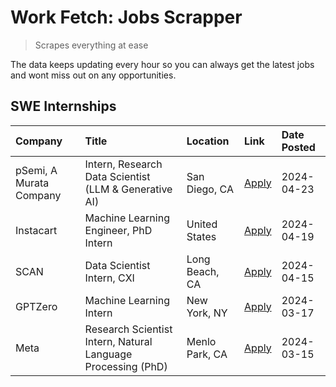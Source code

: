 # Work Fetch: Jobs Scrapper
> Scrapes everything at ease

The data keeps updating every hour so you can always get the latest jobs and wont miss out on any opportunities.

## SWE Internships
<!--START_SECTION:workfetch-->
| Company                 | Title                                                        | Location       | Link                                                                                                                                                                                                                                                                       | Date Posted   |
|:------------------------|:-------------------------------------------------------------|:---------------|:---------------------------------------------------------------------------------------------------------------------------------------------------------------------------------------------------------------------------------------------------------------------------|:--------------|
| pSemi, A Murata Company | Intern, Research Data Scientist (LLM & Generative AI)        | San Diego, CA  | [Apply](https://www.linkedin.com/jobs/view/intern-research-data-scientist-llm-generative-ai-at-psemi-a-murata-company-3887074168?position=8&pageNum=0&refId=DAWAciaIlP9oJfoVFkwj1g%3D%3D&trackingId=N5J7TVHV0i3PZtWr3zCoPg%3D%3D&trk=public_jobs_jserp-result_search-card) | 2024-04-23    |
| Instacart               | Machine Learning Engineer, PhD Intern                        | United States  | [Apply](https://www.linkedin.com/jobs/view/machine-learning-engineer-phd-intern-at-instacart-3901991739?position=2&pageNum=0&refId=DAWAciaIlP9oJfoVFkwj1g%3D%3D&trackingId=SUM3vl53zcBhftpUXZotlQ%3D%3D&trk=public_jobs_jserp-result_search-card)                          | 2024-04-19    |
| SCAN                    | Data Scientist Intern, CXI                                   | Long Beach, CA | [Apply](https://www.linkedin.com/jobs/view/data-scientist-intern-cxi-at-scan-3899690492?position=7&pageNum=0&refId=DAWAciaIlP9oJfoVFkwj1g%3D%3D&trackingId=%2Bz55pNkG9KWXw%2BBhFFRc1w%3D%3D&trk=public_jobs_jserp-result_search-card)                                      | 2024-04-15    |
| GPTZero                 | Machine Learning Intern                                      | New York, NY   | [Apply](https://www.linkedin.com/jobs/view/machine-learning-intern-at-gptzero-3860723963?position=6&pageNum=0&refId=DAWAciaIlP9oJfoVFkwj1g%3D%3D&trackingId=rG3Q1XrGL%2BFod54qYtyeUQ%3D%3D&trk=public_jobs_jserp-result_search-card)                                       | 2024-03-17    |
| Meta                    | Research Scientist Intern, Natural Language Processing (PhD) | Menlo Park, CA | [Apply](https://www.linkedin.com/jobs/view/research-scientist-intern-natural-language-processing-phd-at-meta-3858718375?position=9&pageNum=0&refId=DAWAciaIlP9oJfoVFkwj1g%3D%3D&trackingId=dFZuFMDKfKPuYlwoSqMAlA%3D%3D&trk=public_jobs_jserp-result_search-card)          | 2024-03-15    |
<!--END_SECTION:workfetch-->
